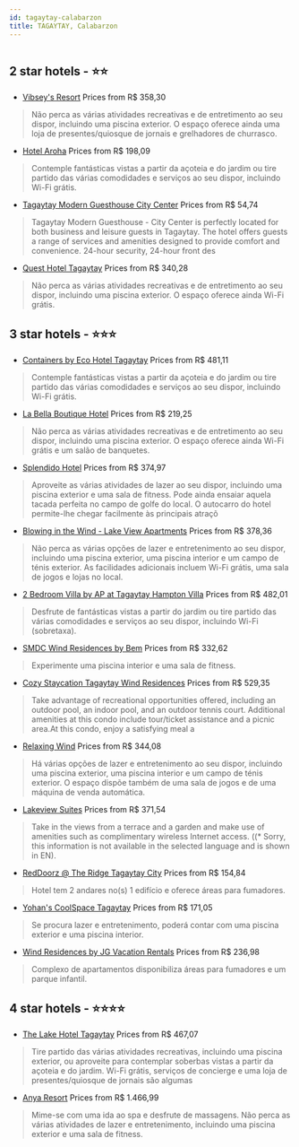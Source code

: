 ```yaml
---
id: tagaytay-calabarzon
title: TAGAYTAY, Calabarzon
---
```


<center><img src="https://i.travelapi.com/hotels/22000000/21560000/21558400/21558324/acd4d617_z.jpg" alt="" /></center>


##  2 star hotels - ⭐️⭐️

-    [Vibsey's Resort](https://www.hurb.com/br/aud/https://www.hurb.com/br/hotels/tagaytay/vibsey-s-resort-HT-8F8Z?cmp=18055) Prices from R$ 358,30
   > Não perca as várias atividades recreativas e de entretimento ao seu dispor, incluindo uma piscina exterior. O espaço oferece ainda uma loja de presentes/quiosque de jornais e grelhadores de churrasco.
-    [Hotel Aroha](https://www.hurb.com/br/aud/https://www.hurb.com/br/hotels/tagaytay/hotel-aroha-HT-YB4P?cmp=18055) Prices from R$ 198,09
   > Contemple fantásticas vistas a partir da açoteia e do jardim ou tire partido das várias comodidades e serviços ao seu dispor, incluindo Wi-Fi grátis.
-    [Tagaytay Modern Guesthouse City Center](https://www.hurb.com/br/aud/https://www.hurb.com/br/hotels/tagaytay/tagaytay-modern-guesthouse-city-center-HT-7ILV?cmp=18055) Prices from R$ 54,74
   > Tagaytay Modern Guesthouse - City Center is perfectly located for both business and leisure guests in Tagaytay. The hotel offers guests a range of services and amenities designed to provide comfort and convenience. 24-hour security, 24-hour front des
-    [Quest Hotel Tagaytay](https://www.hurb.com/br/aud/https://www.hurb.com/br/hotels/tagaytay/quest-hotel-tagaytay-HT-C3H7?cmp=18055) Prices from R$ 340,28
   > Não perca as várias atividades recreativas e de entretimento ao seu dispor, incluindo uma piscina exterior. O espaço oferece ainda Wi-Fi grátis.

##  3 star hotels - ⭐️⭐️⭐️

-    [Containers by Eco Hotel Tagaytay](https://www.hurb.com/br/aud/https://www.hurb.com/br/hotels/tagaytay/containers-by-eco-hotel-tagaytay-HT-QFEZ?cmp=18055) Prices from R$ 481,11
   > Contemple fantásticas vistas a partir da açoteia e do jardim ou tire partido das várias comodidades e serviços ao seu dispor, incluindo Wi-Fi grátis.
-    [La Bella Boutique Hotel](https://www.hurb.com/br/aud/https://www.hurb.com/br/hotels/tagaytay/la-bella-boutique-hotel-HT-TX30?cmp=18055) Prices from R$ 219,25
   > Não perca as várias atividades recreativas e de entretimento ao seu dispor, incluindo uma piscina exterior. O espaço oferece ainda Wi-Fi grátis e um salão de banquetes.
-    [Splendido Hotel](https://www.hurb.com/br/aud/https://www.hurb.com/br/hotels/tagaytay/splendido-hotel-HT-K4SK?cmp=18055) Prices from R$ 374,97
   > Aproveite as várias atividades de lazer ao seu dispor, incluindo uma piscina exterior e uma sala de fitness. Pode ainda ensaiar aquela tacada perfeita no campo de golfe do local. O autocarro do hotel permite-lhe chegar facilmente às principais atraçõ
-    [Blowing in the Wind - Lake View Apartments](https://www.hurb.com/br/aud/https://www.hurb.com/br/hotels/tagaytay/blowing-in-the-wind-lake-view-apartments-HT-V9IP?cmp=18055) Prices from R$ 378,36
   > Não perca as várias opções de lazer e entretenimento ao seu dispor, incluindo uma piscina exterior, uma piscina interior e um campo de ténis exterior. As facilidades adicionais incluem Wi-Fi grátis, uma sala de jogos e lojas no local.
-    [2 Bedroom Villa by AP at Tagaytay Hampton Villa](https://www.hurb.com/br/aud/https://www.hurb.com/br/hotels/tagaytay/2-bedroom-villa-by-ap-at-tagaytay-hampton-villa-HT-QOHT?cmp=18055) Prices from R$ 482,01
   > Desfrute de fantásticas vistas a partir do jardim ou tire partido das várias comodidades e serviços ao seu dispor, incluindo Wi-Fi (sobretaxa).
-    [SMDC Wind Residences by Bem](https://www.hurb.com/br/aud/https://www.hurb.com/br/hotels/tagaytay/smdc-wind-residences-by-bem-HT-MMHM?cmp=18055) Prices from R$ 332,62
   > Experimente uma piscina interior e uma sala de fitness.
-    [Cozy Staycation Tagaytay Wind Residences](https://www.hurb.com/br/aud/https://www.hurb.com/br/hotels/tagaytay/cozy-staycation-tagaytay-wind-residences-HT-QTNF?cmp=18055) Prices from R$ 529,35
   > Take advantage of recreational opportunities offered, including an outdoor pool, an indoor pool, and an outdoor tennis court. Additional amenities at this condo include tour/ticket assistance and a picnic area.At this condo, enjoy a satisfying meal a
-    [Relaxing Wind](https://www.hurb.com/br/aud/https://www.hurb.com/br/hotels/tagaytay/relaxing-wind-HT-QTTC?cmp=18055) Prices from R$ 344,08
   > Há várias opções de lazer e entretenimento ao seu dispor, incluindo uma piscina exterior, uma piscina interior e um campo de ténis exterior. O espaço dispõe também de uma sala de jogos e de uma máquina de venda automática.
-    [Lakeview Suites](https://www.hurb.com/br/aud/https://www.hurb.com/br/hotels/tagaytay/lakeview-suites-HT-FUCB?cmp=18055) Prices from R$ 371,54
   > Take in the views from a terrace and a garden and make use of amenities such as complimentary wireless Internet access. ((* Sorry, this information is not available in the selected language and is shown in EN).
-    [RedDoorz @ The Ridge Tagaytay City](https://www.hurb.com/br/aud/https://www.hurb.com/br/hotels/tagaytay/reddoorz-the-ridge-tagaytay-city-HT-WWZY?cmp=18055) Prices from R$ 154,84
   > Hotel tem 2 andares no(s) 1 edifício e oferece áreas para fumadores.
-    [Yohan's CoolSpace Tagaytay](https://www.hurb.com/br/aud/https://www.hurb.com/br/hotels/tagaytay/yohan-s-coolspace-tagaytay-HT-HJL9?cmp=18055) Prices from R$ 171,05
   > Se procura lazer e entretenimento, poderá contar com uma piscina exterior e uma piscina interior.
-    [Wind Residences by JG Vacation Rentals](https://www.hurb.com/br/aud/https://www.hurb.com/br/hotels/tagaytay/wind-residences-by-jg-vacation-rentals-HT-DZ8L?cmp=18055) Prices from R$ 236,98
   > Complexo de apartamentos disponibiliza áreas para fumadores e um parque infantil.

##  4 star hotels - ⭐️⭐️⭐️⭐️

-    [The Lake Hotel Tagaytay](https://www.hurb.com/br/aud/https://www.hurb.com/br/hotels/tagaytay/the-lake-hotel-tagaytay-HT-NPQ7?cmp=18055) Prices from R$ 467,07
   > Tire partido das várias atividades recreativas, incluindo uma piscina exterior, ou aproveite para contemplar soberbas vistas a partir da açoteia e do jardim. Wi-Fi grátis, serviços de concierge e uma loja de presentes/quiosque de jornais são algumas 
-    [Anya Resort](https://www.hurb.com/br/aud/https://www.hurb.com/br/hotels/tagaytay/anya-resort-HT-VLLF?cmp=18055) Prices from R$ 1.466,99
   > Mime-se com uma ida ao spa e desfrute de massagens. Não perca as várias atividades de lazer e entretenimento, incluindo uma piscina exterior e uma sala de fitness.
